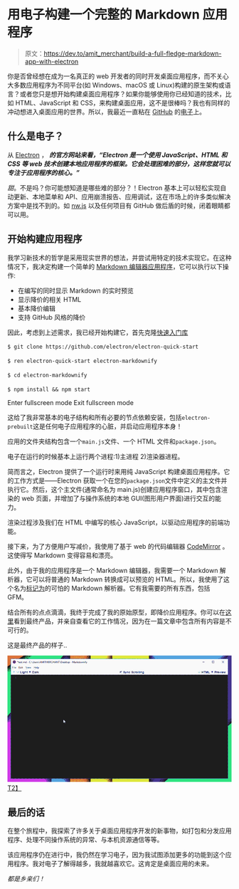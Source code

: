 # 用电子构建一个完整的 Markdown 应用程序

> 原文：<https://dev.to/amit_merchant/build-a-full-fledge-markdown-app-with-electron>

你是否曾经想在成为一名真正的 web 开发者的同时开发桌面应用程序，而不关心大多数应用程序为不同平台(如 Windows、macOS 或 Linux)构建的原生架构或语言？或者您只是想开始构建桌面应用程序？如果你能够使用你已经知道的技术，比如 HTML、JavaScript 和 CSS，来构建桌面应用，这不是很棒吗？我也有同样的冲动想进入桌面应用的世界。所以，我最近一直粘在 [GitHub](https://github.com) 的[电子](http://electron.atom.io/)上。

## 什么是电子？

从 [Electron](http://electron.atom.io/) ， ***的官方网站来看，“Electron 是一个使用 JavaScript、HTML 和 CSS 等 web 技术创建本地应用程序的框架。它会处理困难的部分，这样您就可以专注于应用程序的核心。”***

*甜*。不是吗？你可能想知道是哪些难的部分？！Electron 基本上可以轻松实现自动更新、本地菜单和 API、应用崩溃报告、应用调试，这在市场上的许多类似解决方案中是找不到的。如 [nw.js](http://nwjs.io/) 以及任何项目有 GitHub 做后盾的时候，闭着眼睛都可以用。

## 开始构建应用程序

我学习新技术的哲学是采用现实世界的想法，并尝试用特定的技术实现它。在这种情况下，我决定构建一个简单的 [Markdown 编辑器应用程序](https://github.com/amitmerchant1990/electron-markdownify)，它可以执行以下操作:

*   在编写的同时显示 Markdown 的实时预览
*   显示降价的相关 HTML
*   基本降价编辑
*   支持 GitHub 风格的降价

因此，考虑到上述需求，我已经开始构建它，首先克隆[快速入门库](https://github.com/electron/electron-quick-start)

```
$ git clone https://github.com/electron/electron-quick-start

$ ren electron-quick-start electron-markdownify

$ cd electron-markdownify

$ npm install && npm start 
```

Enter fullscreen mode Exit fullscreen mode

这给了我非常基本的电子结构和所有必要的节点依赖安装，包括`electron-prebuilt`这是任何电子应用程序的心脏，并启动应用程序本身！

应用的文件夹结构包含一个`main.js`文件、一个 HTML 文件和`package.json`。

电子在运行的时候基本上运行两个进程:1)主进程 2)渲染器进程。

简而言之，Electron 提供了一个运行时来用纯 JavaScript 构建桌面应用程序。它的工作方式是——Electron 获取一个在您的`package.json`文件中定义的主文件并执行它。然后，这个主文件(通常命名为 main.js)创建应用程序窗口，其中包含渲染的 web 页面，并增加了与操作系统的本地 GUI(图形用户界面)进行交互的能力。

渲染过程涉及我们在 HTML 中编写的核心 JavaScript，以驱动应用程序的前端功能。

接下来，为了方便用户写减价，我使用了基于 web 的代码编辑器 [CodeMirror](http://codemirror.net/) 。这使得写 Markdown 变得容易和漂亮。

此外，由于我的应用程序是一个 Markdown 编辑器，我需要一个 Markdown 解析器，它可以将普通的 Markdown 转换成可以预览的 HTML。所以，我使用了这个名为[标记为](https://github.com/chjj/marked)的可怕的 Markdown 解析器。它有我需要的所有东西，包括 GFM。

结合所有的点点滴滴，我终于完成了我的原始原型，即降价应用程序。你可以在[这里](https://github.com/amitmerchant1990/electron-markdownify)看到最终产品，并亲自查看它的工作情况，因为在一篇文章中包含所有内容是不可行的。

这是最终产品的样子..

[![](img/a5b9efcd10bb96e5430cc1dd2f1ef332.png)T2】](https://res.cloudinary.com/practicaldev/image/fetch/s--3apePLzW--/c_limit%2Cf_auto%2Cfl_progressive%2Cq_66%2Cw_880/https://raw.githubusercontent.com/amitmerchant1990/electron-markdownify/master/img/markdownify.gif)

## 最后的话

在整个旅程中，我探索了许多关于桌面应用程序开发的新事物，如打包和分发应用程序、处理不同操作系统的异常、与本机资源通信等等。

该应用程序仍在进行中，我仍然在学习电子，因为我试图添加更多的功能到这个应用程序。我对电子了解得越多，我就越喜欢它。这肯定是桌面应用的未来。

*都是乡亲们！*